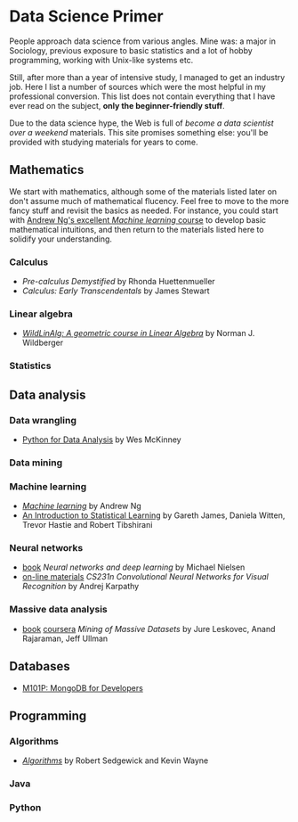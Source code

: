 # Data Science Primer

People approach data science from various angles. Mine was: a major in Sociology, previous exposure to basic statistics and a lot of hobby programming, working with Unix-like systems etc.

Still, after more than a year of intensive study, I managed to get an industry job. Here I list a number of sources which were the most helpful in my professional conversion. This list does not contain everything that I have ever read on the subject, **only the beginner-friendly stuff**.

Due to the data science hype, the Web is full of _become a data scientist over a weekend_ materials. This site promises something else: you'll be provided with studying materials for years to come.

## Mathematics

We start with mathematics, although some of the materials listed later on don't assume much of mathematical flucency. Feel free to move to the more fancy stuff and revisit the basics as needed. For instance, you could start with [Andrew Ng's excellent _Machine learning_ course](https://www.coursera.org/learn/machine-learning/) to develop basic mathematical intuitions, and then return to the materials listed here to solidify your understanding.

### Calculus

* _Pre-calculus Demystified_ by Rhonda Huettenmueller
* _Calculus: Early Transcendentals_ by James Stewart

### Linear algebra

* [_WildLinAlg: A geometric course in Linear Algebra_](https://www.youtube.com/playlist?list=PL01A21B9E302D50C1) by Norman J. Wildberger

### Statistics


## Data analysis

### Data wrangling

* [Python for Data Analysis](http://shop.oreilly.com/product/0636920023784.do) by Wes McKinney

### Data mining

### Machine learning

* [_Machine learning_](https://www.coursera.org/learn/machine-learning/) by Andrew Ng
* [An Introduction to Statistical Learning](http://www-bcf.usc.edu/~gareth/ISL/) by Gareth James, Daniela Witten, Trevor Hastie and Robert Tibshirani

### Neural networks

* [book](http://neuralnetworksanddeeplearning.com/) _Neural networks and deep learning_ by Michael Nielsen
* [on-line materials](http://cs231n.github.io/) _CS231n Convolutional Neural Networks for Visual Recognition_ by Andrej Karpathy

### Massive data analysis

* [book](http://www.mmds.org/) [coursera](https://www.coursera.org/course/mmds) _Mining of Massive Datasets_ by Jure Leskovec, Anand Rajaraman, Jeff Ullman

## Databases

* [M101P: MongoDB for Developers](https://university.mongodb.com/courses/M101P/about)


## Programming

### Algorithms

* [_Algorithms_](http://algs4.cs.princeton.edu/home/) by Robert Sedgewick and Kevin Wayne

### Java


### Python



